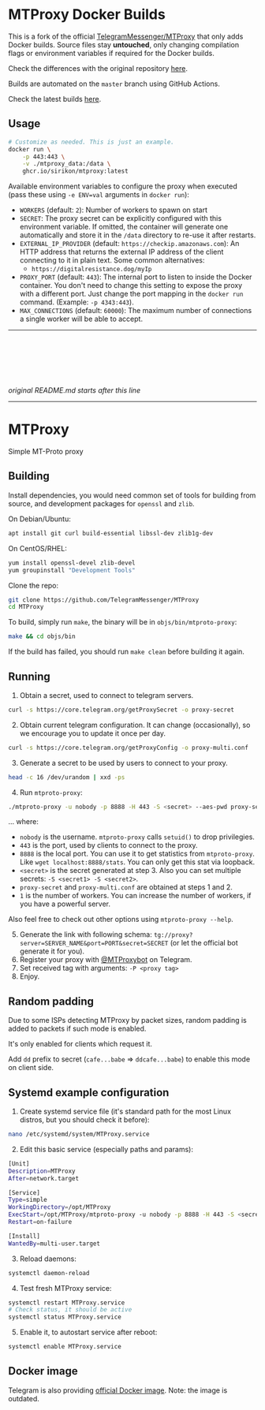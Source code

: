 # MTProxy Docker Builds

This is a fork of the official [TelegramMessenger/MTProxy](https://github.com/TelegramMessenger/MTProxy) that only adds Docker builds. Source files stay **untouched**, only changing compilation flags or environment variables if required for the Docker builds.

Check the differences with the original repository [here](https://github.com/TelegramMessenger/MTProxy/compare/master..sirikon:master).

Builds are automated on the `master` branch using GitHub Actions.

Check the latest builds [here](https://github.com/sirikon/MTProxy/pkgs/container/mtproxy).

## Usage

```bash
# Customize as needed. This is just an example.
docker run \
    -p 443:443 \
    -v ./mtproxy_data:/data \
    ghcr.io/sirikon/mtproxy:latest
```

Available environment variables to configure the proxy when executed (pass these using `-e ENV=val` arguments in `docker run`):

- `WORKERS` (default: `2`): Number of workers to spawn on start
- `SECRET`: The proxy secret can be explicitly configured with this environment variable. If omitted, the container will generate one automatically and store it in the `/data` directory to re-use it after restarts.
- `EXTERNAL_IP_PROVIDER` (default: `https://checkip.amazonaws.com`): An HTTP address that returns the external IP address of the client connecting to it in plain text. Some common alternatives:
    - `https://digitalresistance.dog/myIp`
- `PROXY_PORT` (default: `443`): The internal port to listen to inside the Docker container. You don't need to change this setting to expose the proxy with a different port. Just change the port mapping in the `docker run` command. (Example: `-p 4343:443`).
- `MAX_CONNECTIONS` (default: `60000`): The maximum number of connections a single worker will be able to accept.

---

<br>
<br>
<br>
<br>
<br>

_original README.md starts after this line_

---

# MTProxy
Simple MT-Proto proxy

## Building
Install dependencies, you would need common set of tools for building from source, and development packages for `openssl` and `zlib`.

On Debian/Ubuntu:
```bash
apt install git curl build-essential libssl-dev zlib1g-dev
```
On CentOS/RHEL:
```bash
yum install openssl-devel zlib-devel
yum groupinstall "Development Tools"
```

Clone the repo:
```bash
git clone https://github.com/TelegramMessenger/MTProxy
cd MTProxy
```

To build, simply run `make`, the binary will be in `objs/bin/mtproto-proxy`:

```bash
make && cd objs/bin
```

If the build has failed, you should run `make clean` before building it again.

## Running
1. Obtain a secret, used to connect to telegram servers.
```bash
curl -s https://core.telegram.org/getProxySecret -o proxy-secret
```
2. Obtain current telegram configuration. It can change (occasionally), so we encourage you to update it once per day.
```bash
curl -s https://core.telegram.org/getProxyConfig -o proxy-multi.conf
```
3. Generate a secret to be used by users to connect to your proxy.
```bash
head -c 16 /dev/urandom | xxd -ps
```
4. Run `mtproto-proxy`:
```bash
./mtproto-proxy -u nobody -p 8888 -H 443 -S <secret> --aes-pwd proxy-secret proxy-multi.conf -M 1
```
... where:
- `nobody` is the username. `mtproto-proxy` calls `setuid()` to drop privilegies.
- `443` is the port, used by clients to connect to the proxy.
- `8888` is the local port. You can use it to get statistics from `mtproto-proxy`. Like `wget localhost:8888/stats`. You can only get this stat via loopback.
- `<secret>` is the secret generated at step 3. Also you can set multiple secrets: `-S <secret1> -S <secret2>`.
- `proxy-secret` and `proxy-multi.conf` are obtained at steps 1 and 2.
- `1` is the number of workers. You can increase the number of workers, if you have a powerful server.

Also feel free to check out other options using `mtproto-proxy --help`.

5. Generate the link with following schema: `tg://proxy?server=SERVER_NAME&port=PORT&secret=SECRET` (or let the official bot generate it for you).
6. Register your proxy with [@MTProxybot](https://t.me/MTProxybot) on Telegram.
7. Set received tag with arguments: `-P <proxy tag>`
8. Enjoy.

## Random padding
Due to some ISPs detecting MTProxy by packet sizes, random padding is
added to packets if such mode is enabled.

It's only enabled for clients which request it.

Add `dd` prefix to secret (`cafe...babe` => `ddcafe...babe`) to enable
this mode on client side.

## Systemd example configuration
1. Create systemd service file (it's standard path for the most Linux distros, but you should check it before):
```bash
nano /etc/systemd/system/MTProxy.service
```
2. Edit this basic service (especially paths and params):
```bash
[Unit]
Description=MTProxy
After=network.target

[Service]
Type=simple
WorkingDirectory=/opt/MTProxy
ExecStart=/opt/MTProxy/mtproto-proxy -u nobody -p 8888 -H 443 -S <secret> -P <proxy tag> <other params>
Restart=on-failure

[Install]
WantedBy=multi-user.target
```
3. Reload daemons:
```bash
systemctl daemon-reload
```
4. Test fresh MTProxy service:
```bash
systemctl restart MTProxy.service
# Check status, it should be active
systemctl status MTProxy.service
```
5. Enable it, to autostart service after reboot:
```bash
systemctl enable MTProxy.service
```

## Docker image
Telegram is also providing [official Docker image](https://hub.docker.com/r/telegrammessenger/proxy/).
Note: the image is outdated.
